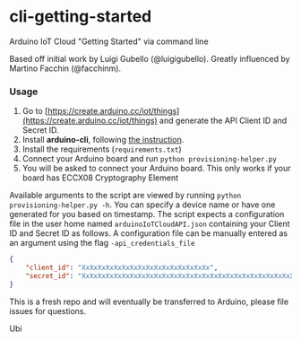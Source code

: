 # cli-getting-started
Arduino IoT Cloud "Getting Started" via command line

Based off initial work by Luigi Gubello (@luigigubello).
Greatly influenced by Martino Facchin (@facchinm).

### Usage

1. Go to [https://create.arduino.cc/iot/things](https://create.arduino.cc/iot/things) and generate the API Client ID and Secret ID.
2. Install **arduino-cli**, following [the instruction](https://arduino.github.io/arduino-cli/installation/).
3. Install the requirements (`requirements.txt`)
4. Connect your Arduino board and run `python provisioning-helper.py`
5. You will be asked to connect your Arduino board. This only works if your board has ECCX08 Cryptography Element

Available arguments to the script are viewed by running `python provisioning-helper.py -h`.
You can specify a device name or have one generated for you based on timestamp.
The script expects a configuration file in the user home named `arduinoIoTCloudAPI.json` containing your Client ID and Secret ID as follows. A configuration file can be manually entered as an argument using the flag `-api_credentials_file`

```json
{
    "client_id": "XxXxXxXxXxXxXxXxXxXxXxXxXxXxXxXx",
    "secret_id": "XxXxXxXxXxXxXxXxXxXxXxXxXxXxXxXxXxXxXxXxXxXxXxXxXxXxXxXxXxXxXxXx"
}
```
This is a fresh repo and will eventually be transferred to Arduino, please file issues for questions.

Ubi
